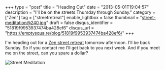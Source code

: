 +++
type = "post"
title = "Heading Out"
date = "2013-05-01T19:04:57"
description = "I'll be on the streets Thursday through Sunday."
category = ["Zen"]
tag = ["streetretreat"]
enable_lightbox = false
thumbnail = "street-meditation@240.jpg"
draft = false
disqus_identifier = "51819f9953937474ba428ef6"
disqus_url = "https://emptysqua.re/blog/51819f9953937474ba428ef6/"
+++

<p>I'm heading out for a <a href="/blog/begging/">Zen street retreat</a> tomorrow afternoon. I'll be back Sunday. So if you contact me I'll get back to you next week. And if you meet me on the street, can you spare a dollar?</p>
<p><img style="display:block; margin-left:auto; margin-right:auto;" src="street-meditation.jpg" alt="Street Meditation" title="street-meditation.jpg" border="0"   /></p>
